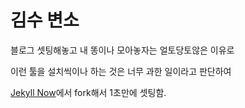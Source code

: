 # 김수 변소

블로그 셋팅해놓고 내 똥이나 모아놓자는 얼토당토않은 이유로

이런 툴을 설치씩이나 하는 것은 너무 과한 일이라고 판단하여

[Jekyll Now](https://github.com/barryclark/jekyll-now)에서 fork해서 1초만에 셋팅함.


